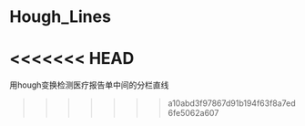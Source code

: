 # Hough_Lines
<<<<<<< HEAD
=======
用hough变换检测医疗报告单中间的分栏直线
>>>>>>> a10abd3f97867d91b194f63f8a7ed6fe5062a607
